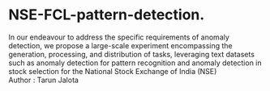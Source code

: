 # NSE-FCL-pattern-detection.
In our endeavour to address the specific requirements of anomaly detection, we propose a large-scale experiment encompassing the generation, processing, and distribution of tasks, leveraging text datasets such as anomaly detection for pattern recognition and anomaly detection in stock selection for the National Stock Exchange of India (NSE)
<br>
Author : Tarun Jalota 
